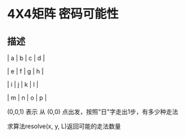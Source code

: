 # 4X4矩阵 密码可能性

## 描述

| a | b | c | d |

| e | f | g | h |

| i | j | k | l |

| m | n | o | p |

(0,0,1) 表示 从 (0,0) 点出发，按照"日"字走出1步，有多少种走法

求算法resolve(x, y, L)返回可能的走法数量

